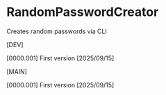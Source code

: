# RandomPasswordCreator
Creates random passwords via CLI

[DEV]

[0000.001] First version [2025/09/15]

[MAIN]

[0000.001] First version [2025/09/15]